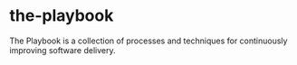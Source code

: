 # the-playbook
The Playbook is a collection of processes and techniques for continuously improving software delivery.
